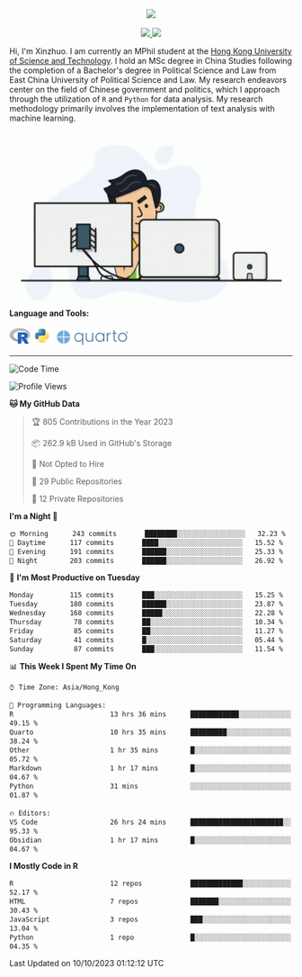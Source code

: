 <div align='center'>
<img src='https://readme-typing-svg.herokuapp.com?font=Lora&color=4d3900&center=true&lines=HKUST+Mphil+in+SOSC;Focus+on+China;Code+for+PoliSci'/>
</div>

<p align='center'>
 <a href
='https://www.linkedin.com/in/xinzhuo-huang-5161011ba/' target='_blank'>
        <img src='https://img.shields.io/badge/linkedin%20-%230077B5.svg?&style=for-the-badge&logo=linkedin&logoColor=white'/>
    </a>
 <a href='https://twitter.com/HsinchoH' target='_blank'>
        <img src='https://img.shields.io/badge/Twitter-1DA1F2?style=for-the-badge&logo=twitter&logoColor=white'/>
    </a>
    </p>
    
Hi, I'm Xinzhuo. I am currently an MPhil student at the [Hong Kong University of Science and Technology](https://sosc.hkust.edu.hk/node/613). I hold an MSc degree in China Studies following the completion of a Bachelor's degree in Political Science and Law from East China University of Political Science and Law. My research endeavors center on the field of Chinese government and politics, which I approach through the utilization of `R` and `Python` for data analysis. My research methodology primarily involves the implementation of text analysis with machine learning.




<img align='right' src="https://github.com/xinzhuohkust/xinzhuohkust/blob/main/programmer.gif" width="590">



**Language and Tools:**  

<code><img height="36" src="https://raw.githubusercontent.com/github/explore/80688e429a7d4ef2fca1e82350fe8e3517d3494d/topics/r/r.png"></code>
<code><img height="36" src="https://raw.githubusercontent.com/github/explore/80688e429a7d4ef2fca1e82350fe8e3517d3494d/topics/python/python.png"></code>
<code><img height="32" src="https://github.com/quarto-dev/quarto-r/blob/main/man/figures/quarto.png"></code>

---
<!--START_SECTION:waka-->
![Code Time](http://img.shields.io/badge/Code%20Time-1%2C006%20hrs%2033%20mins-blue)

![Profile Views](http://img.shields.io/badge/Profile%20Views-1-blue)

**🐱 My GitHub Data** 

> 🏆 805 Contributions in the Year 2023
 > 
> 📦 262.9 kB Used in GitHub's Storage 
 > 
> 🚫 Not Opted to Hire
 > 
> 📜 29 Public Repositories 
 > 
> 🔑 12 Private Repositories  
 > 
**I'm a Night 🦉** 

```text
🌞 Morning      243 commits       ████████░░░░░░░░░░░░░░░░░   32.23 % 
🌆 Daytime      117 commits       ████░░░░░░░░░░░░░░░░░░░░░   15.52 % 
🌃 Evening      191 commits       ██████░░░░░░░░░░░░░░░░░░░   25.33 % 
🌙 Night        203 commits       ██████░░░░░░░░░░░░░░░░░░░   26.92 % 

```
📅 **I'm Most Productive on Tuesday** 

```text
Monday         115 commits       ███░░░░░░░░░░░░░░░░░░░░░░   15.25 % 
Tuesday        180 commits       ██████░░░░░░░░░░░░░░░░░░░   23.87 % 
Wednesday      168 commits       █████░░░░░░░░░░░░░░░░░░░░   22.28 % 
Thursday        78 commits       ██░░░░░░░░░░░░░░░░░░░░░░░   10.34 % 
Friday          85 commits       ██░░░░░░░░░░░░░░░░░░░░░░░   11.27 % 
Saturday        41 commits       █░░░░░░░░░░░░░░░░░░░░░░░░   05.44 % 
Sunday          87 commits       ███░░░░░░░░░░░░░░░░░░░░░░   11.54 % 

```


📊 **This Week I Spent My Time On** 

```text
⌚︎ Time Zone: Asia/Hong_Kong

💬 Programming Languages: 
R                        13 hrs 36 mins      ████████████░░░░░░░░░░░░░   49.15 % 
Quarto                   10 hrs 35 mins      █████████░░░░░░░░░░░░░░░░   38.24 % 
Other                    1 hr 35 mins        █░░░░░░░░░░░░░░░░░░░░░░░░   05.72 % 
Markdown                 1 hr 17 mins        █░░░░░░░░░░░░░░░░░░░░░░░░   04.67 % 
Python                   31 mins             ░░░░░░░░░░░░░░░░░░░░░░░░░   01.87 % 

🔥 Editors: 
VS Code                  26 hrs 24 mins      ███████████████████████░░   95.33 % 
Obsidian                 1 hr 17 mins        █░░░░░░░░░░░░░░░░░░░░░░░░   04.67 % 

```

**I Mostly Code in R** 

```text
R                        12 repos            █████████████░░░░░░░░░░░░   52.17 % 
HTML                     7 repos             ███████░░░░░░░░░░░░░░░░░░   30.43 % 
JavaScript               3 repos             ███░░░░░░░░░░░░░░░░░░░░░░   13.04 % 
Python                   1 repo              █░░░░░░░░░░░░░░░░░░░░░░░░   04.35 % 

```



 Last Updated on 10/10/2023 01:12:12 UTC
<!--END_SECTION:waka-->
    
    
    
    
    
    
    
    

